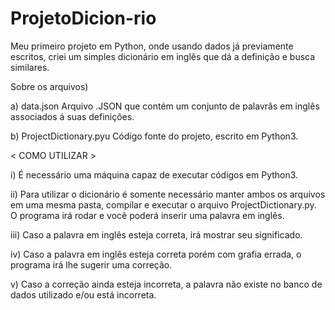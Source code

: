# ProjetoDicion-rio

Meu primeiro projeto em Python, onde usando dados já previamente escritos, criei um simples dicionário em inglês que 
dá a definição e busca similares.

Sobre os arquivos)

a) data.json
    Arquivo .JSON que contém um conjunto de palavrâs em inglês associados á suas definições.
    
b) ProjectDictionary.pyu
    Código fonte do projeto, escrito em Python3.
    
    
    
< COMO UTILIZAR > 

i) É necessário uma máquina capaz de executar códigos em Python3.

ii) Para utilizar o dicionário é somente necessário manter ambos os arquivos em uma mesma pasta, compilar e executar o arquivo 
ProjectDictionary.py. O programa irá rodar e você poderá inserir uma palavra em inglês.

iii) Caso a palavra em inglês esteja correta, irá mostrar seu significado.

iv) Caso a palavra em inglês esteja correta porém com grafia errada, o programa irá lhe sugerir uma correção.

v) Caso a correção ainda esteja incorreta, a palavra não existe no banco de dados utilizado e/ou está incorreta.
    

